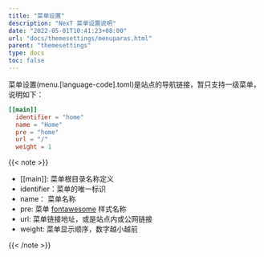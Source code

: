 ```yaml
---
title: "菜单设置"
description: "NexT 菜单设置说明"
date: "2022-05-01T10:41:23+08:00"
url: "docs/themesettings/menuparas.html"
parent: "themesettings"
type: docs
toc: false
---
```


菜单设置(menu.[language-code].toml)是站点的导航链接，暂只支持一级菜单，说明如下：

```toml
[[main]]
  identifier = "home"
  name = "Home"
  pre = "home"
  url = "/"
  weight = 1
```

{{< note >}}

- [[main]]: 菜单根目录名称定义
- identifier：菜单的唯一标识
- name： 菜单名称
- pre: 菜单 [fontawesome](http://www.fontawesome.com.cn/faicons/) 样式名称
- url: 菜单链接地址，或是站点内或公网链接
- weight: 菜单显示顺序，数字越小越前

{{< /note >}}



